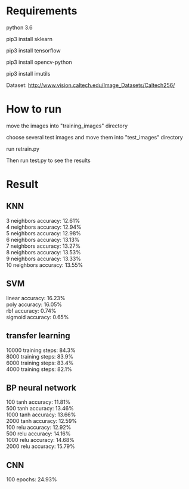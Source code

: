 # Requirements
python 3.6

pip3 install sklearn

pip3 install tensorflow

pip3 install opencv-python

pip3 install imutils

Dataset: http://www.vision.caltech.edu/Image_Datasets/Caltech256/

# How to run 
move the images into "training_images" directory

choose several test images and move them into "test_images" directory

run retrain.py

Then run test.py to see the results

# Result

## KNN
3  neighbors accuracy: 12.61%\
4  neighbors accuracy: 12.94%\
5  neighbors accuracy: 12.98%\
6  neighbors accuracy: 13.13%\
7  neighbors accuracy: 13.27%\
8  neighbors accuracy: 13.53%\
9  neighbors accuracy: 13.33%\
10  neighbors accuracy: 13.55%

## SVM
linear  accuracy: 16.23%\
poly  accuracy: 16.05%\
rbf  accuracy: 0.74%\
sigmoid  accuracy: 0.65%

## transfer learning
10000 training steps: 84.3%\
8000 training steps: 83.9%\
6000 training steps: 83.4%\
4000 training steps: 82.1%

## BP neural network
100   tanh  accuracy: 11.81%\
500   tanh  accuracy: 13.46%\
1000   tanh  accuracy: 13.66%\
2000   tanh  accuracy: 12.59%\
100   relu  accuracy: 12.92%\
500   relu  accuracy: 14.16%\
1000   relu  accuracy: 14.68%\
2000   relu  accuracy: 15.79%

## CNN
100 epochs: 24.93%
